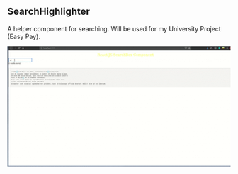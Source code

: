 ## SearchHighlighter

A helper component for searching. Will be used for my University Project (Easy Pay).


![Demo](./demo/highlighttest.gif)
